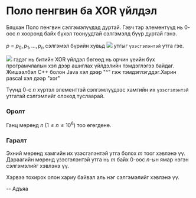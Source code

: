 Поло пенгвин ба XOR үйлдэл
==========================
Бяцхан Поло пенгвин сэлгэмэлүүдэд дуртай. Гэвч тэр элементүүд нь $0$-оос $n$
хооронд байх бүхэл тоонуудтай сэлгэмэлд бүүр дуртай гэнэ.

$p$ = $p_0, p_1, ... , p_n$ сэлгэмэл бүрийн хувьд ![][1] утгыг `үзэсгэлэнтэй`
утга гэе.

![][2] гэдэг нь битийн XOR үйлдэл бөгөөд нь орчин үеийн бүх програмчлалын хэл
дээр ашиглах үйлдэлийн тэмдэглэгээ байдаг. Жишээлбэл C++ болон Java хэл дээр "^"
гэж тэмдэглэгддэг.Харин pascal хэл дээр "xor"

Түүнд $0$-с $n$ хүртэл элементтэй сэлгэмлүүдээс хамгийн их `үзэсгэлэнтэй`
утгатай сэлгэмлийг олоход туслаарай.


### Оролт
Ганц мөрөнд $n$ ($1 ≤ n ≤ 10^6$) тоо өгөгдөнө.


### Гаралт
Эхний мөрөнд хамгийн их үзэсгэлэнтэй утга болох $m$ тоог хэвлэнэ үү. Дараагийн
мөрөнд үзэсгэлэнтэй утга нь $m$ байх $0$-оос $n$-ын ямар нэгэн сэлгэмэлийг
хэвлэнэ үү.

Хэрвээ тохирох олон хариу байвал аль нэг сэлгэмэлийг хэвлэнэ үү.

  [1]: http://espresso.codeforces.com/0c51fe5d835015fdb8b8dbb056e9a83c439c83dc.png
  [2]: http://espresso.codeforces.com/b364f2e04c665b78b924ec10666327a4ef4635bc.png

-- Адъяа
